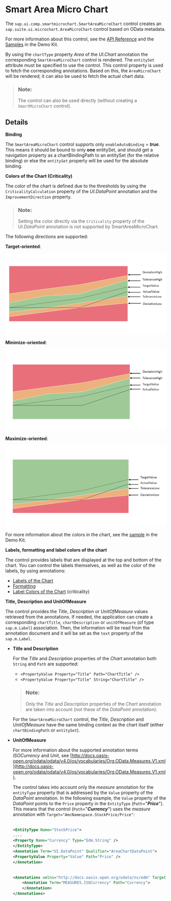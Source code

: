 <!-- loio283cdca9709e4c4ebfa8f2324da371f9 -->

# Smart Area Micro Chart

The `sap.ui.comp.smartmicrochart.SmartAreaMicroChart` control creates an `sap.suite.ui.microchart.AreaMicroChart` control based on OData metadata.

For more information about this control, see the [API Reference](https://ui5.sap.com/#/api/sap.ui.comp.smartmicrochart.SmartAreaMicroChart) and the [Samples](https://ui5.sap.com/#/entity/sap.ui.comp.smartmicrochart.SmartAreaMicroChart) in the Demo Kit.

By using the `chartType` property *Area* of the *UI.Chart* annotation the corresponding `SmartAreaMicroChart` control is rendered. The `entitySet` attribute must be specified to use the control. This control property is used to fetch the corresponding annotations. Based on this, the `AreaMicroChart` will be rendered; it can also be used to fetch the actual chart data.

> ### Note:  
> The control can also be used directly \(without creating a `SmartMicroChart` control\).



## Details

**Binding**

The `SmartAreaMicroChart` control supports only `enableAutoBinding` = ***true***. This means it should be bound to only **one** entitySet, and should get a navigation property as a chartBindingPath to an entitySet \(for the relative binding\) or else the `entitySet` property will be used for the absolute binding.

**Colors of the Chart \(Criticality\)**

The color of the chart is defined due to the thresholds by using the `CriticalityCalculation` property of the *UI.DataPoint* annotation and the `ImprovementDirection` property.

> ### Note:  
> Setting the color directly via the `Criticality` property of the *UI.DataPoint* annotation is not supported by SmartAreaMicroChart.

The following directions are supported:

**Target-oriented**:

![](images/SmartAreaMicroChart_Target_a6645d5.png)

**Minimize-oriented**:

![](images/SmartAreaMicroChart_Minimize_d2a13a2.png)

**Maximize-oriented**:

![](images/SmartAreaMicroChart_Maximize_8a22824.png)

For more information about the colors in the chart, see the [sample](https://ui5.sap.com/#/entity/sap.ui.comp.smartmicrochart.SmartAreaMicroChart/sample/sap.ui.comp.sample.smartmicrochart.SmartAreaMicroChart) in the Demo Kit.

**Labels, formatting and label colors of the chart**

The control provides labels that are displayed at the top and bottom of the chart. You can control the labels themselves, as well as the color of the labels, by using annotations:

-   [Labels of the Chart](labels-of-the-chart-8664d4b.md)
-   [Formatting](formatting-8cd1dc3.md)
-   [Label Colors of the Chart](label-colors-of-the-chart-aa4bf0f.md) \(criticality\)

**Title, Description and UnitOfMeasure**

The control provides the *Title*, *Description* or *UnitOfMeasure* values retrieved from the annotations. If needed, the application can create a corresponding `chartTitle`, `chartDescription` or `unitOfMeasure` \(of type `sap.m.Label`\) association. Then, the information will be read from the annotation document and it will be set as the `text` property of the `sap.m.Label`.

-   **Title and Description**

    For the *Title* and *Description* properties of the *Chart* annotation both `String` and `Path` are supported:

    -   `<PropertyValue Property="Title" Path="ChartTitle" />`
    -   `<PropertyValue Property="Title" String="ChartTitle" />` 

    > ### Note:  
    > Only the *Title* and *Description* properties of the *Chart* annotation are taken into account \(not these of the *DataPoint* annotation\).

    For the `SmartAreaMicroChart` control, the *Title*, *Description* and *UnitOfMeasure* have the same binding context as the chart itself \(either `chartBindingPath` or `entitySet`\).

-   **UnitOfMeasure**

    For more information about the supported annotation terms *ISOCurrency* and *Unit*, see [http://docs.oasis-open.org/odata/odata/v4.0/os/vocabularies/Org.OData.Measures.V1.xml](http://docs.oasis-open.org/odata/odata/v4.0/os/vocabularies/Org.OData.Measures.V1.xml).

    The control takes into account only the *measure* annotation for the `entityType` property that is addressed by the `Value` property of the *DataPoint* annotation. In the following example, the `Value` property of the *DataPoint* points to the `Price` property in the `EntityType` \(`Path`="***Price***"\). This means that the control \(`Path`="***Currency***"\) uses the *measure* annotation with `Target="AmcNamespace.StockPrice/Price"`:

    ```xml
    
    <EntityType Name="StockPrice">
    ....
    <Property Name="Currency" Type="Edm.String" />
    </EntityType>
    <Annotation Term="UI.DataPoint" Qualifier="AreaChartDataPoint">
    <PropertyValue Property="Value" Path="Price" />
    </Annotation>
    
    ```

    ```xml
    
    <Annotations xmlns="http://docs.oasis-open.org/odata/ns/edm" Target="AmcNamespace.StockPrice/Price" >
    	<Annotation Term="MEASURES.ISOCurrency" Path="Currency">
    	</Annotation>
    </Annotations>
    					 
    ```


